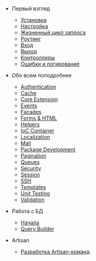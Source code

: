 - Первый взгляд
  - [Установка](/docs/4.1/installation)
  - [Настройка](/docs/4.1/configuration)
  - [Жизненный цикл запроса](/docs/4.1/lifecycle)
  - [Роутинг](/docs/4.1/routing)
  - [Вход](/docs/4.1/requests)
  - [Выход](/docs/4.1/responses)
  - [Контроллеры](/docs/4.1/controllers)
  - [Ошибки и логирование](/docs/4.1/errors)

- Обо всем поподробнее
  - [Authentication](/docs/4.1/security)
  - [Cache](/docs/4.1/cache)
  - [Core Extension](/docs/4.1/extending)
  - [Events](/docs/4.1/events)
  - [Facades](/docs/4.1/facades)
  - [Forms & HTML](/docs/4.1/html)
  - [Helpers](/docs/4.1/helpers)
  - [IoC Container](/docs/4.1/ioc)
  - [Localization](/docs/4.1/localization)
  - [Mail](/docs/4.1/mail)
  - [Package Development](/docs/4.1/packages)
  - [Pagination](/docs/4.1/pagination)
  - [Queues](/docs/4.1/queues)
  - [Security](/docs/4.1/security)
  - [Session](/docs/4.1/session)
  - [SSH](/docs/4.1/ssh)
  - [Templates](/docs/4.1/templates)
  - [Unit Testing](/docs/4.1/testing)
  - [Validation](/docs/4.1/validation)

- Работа с БД
  - [Начала](/docs/4.1/database)
  - [Query Builder](/docs/4.1/queries)
  
- Artisan
  - [Разработка Artisan-команд](/docs/4.1/commands)